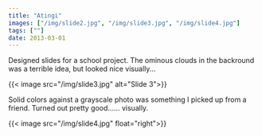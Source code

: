 ```yaml
---
title: "Atingi"
images: ["/img/slide2.jpg", "/img/slide3.jpg", "/img/slide4.jpg"]
tags: [""]
date: 2013-03-01
---
```


Designed slides for a school project. The ominous clouds in the backround was a terrible idea, but looked nice visually...

{{< image src="/img/slide3.jpg" alt="Slide 3">}}

Solid colors against a grayscale photo was something I picked up from a friend. Turned out pretty good...... visually.

{{< image src="/img/slide4.jpg" float="right">}}
